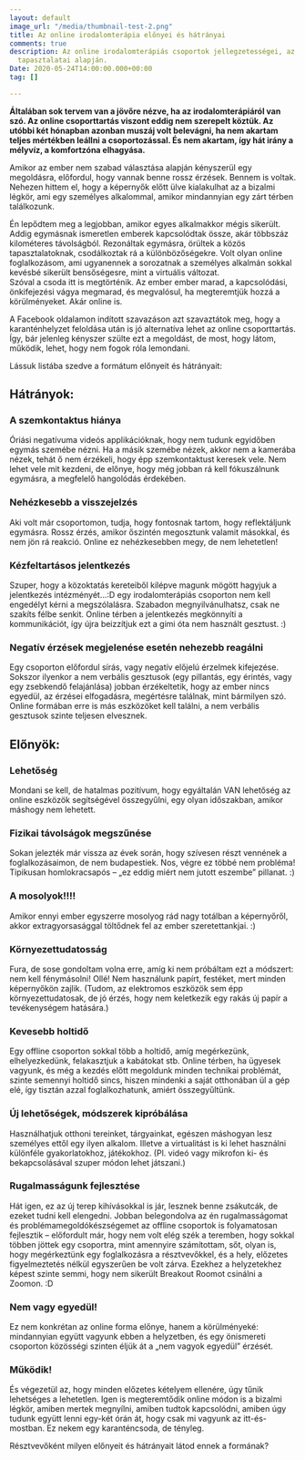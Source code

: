 ```yaml
---
layout: default
image_url: "/media/thumbnail-test-2.png"
title: Az online irodalomterápia előnyei és hátrányai
comments: true
description: Az online irodalomterápiás csoportok jellegzetességei, az elmúlt hónapok
  tapasztalatai alapján.
Date: 2020-05-24T14:00:00.000+00:00
tag: []

---
```

**Általában sok tervem van a jövőre nézve, ha az irodalomterápiáról van szó. Az online csoporttartás viszont eddig nem szerepelt köztük. Az utóbbi két hónapban azonban muszáj volt belevágni, ha nem akartam teljes mértékben leállni a csoportozással. És nem akartam, így hát irány a mélyvíz, a komfortzóna elhagyása.**

Amikor az ember nem szabad választása alapján kényszerül egy megoldásra, előfordul, hogy vannak benne rossz érzések. Bennem is voltak. Nehezen hittem el, hogy a képernyők előtt ülve kialakulhat az a bizalmi légkör, ami egy személyes alkalommal, amikor mindannyian egy zárt térben találkozunk.

Én lepődtem meg a legjobban, amikor egyes alkalmakkor mégis sikerült. Addig egymásnak ismeretlen emberek kapcsolódtak össze, akár többszáz kilométeres távolságból. Rezonáltak egymásra, örültek a közös tapasztalatoknak, csodálkoztak rá a különbözőségekre. Volt olyan online foglalkozásom, ami ugyanennek a sorozatnak a személyes alkalmán sokkal kevésbé sikerült bensőségesre, mint a virtuális változat.  
Szóval a csoda itt is megtörténik. Az ember ember marad, a kapcsolódási, önkifejezési vágya megmarad, és megvalósul, ha megteremtjük hozzá a körülményeket. Akár online is.

A Facebook oldalamon indított szavazáson azt szavaztátok meg, hogy a karanténhelyzet feloldása után is jó alternatíva lehet az online csoporttartás. Így, bár jelenleg kényszer szülte ezt a megoldást, de most, hogy látom, működik, lehet, hogy nem fogok róla lemondani.

Lássuk listába szedve a formátum előnyeit és hátrányait:

## Hátrányok:

### A szemkontaktus hiánya

Óriási negatívuma videós applikációknak, hogy nem tudunk egyidőben egymás szemébe nézni. Ha a másik szemébe nézek, akkor nem a kamerába nézek, tehát ő nem érzékeli, hogy épp szemkontaktust keresek vele. Nem lehet vele mit kezdeni, de előnye, hogy még jobban rá kell fókuszálnunk egymásra, a megfelelő hangolódás érdekében.

### Nehézkesebb a visszejelzés

Aki volt már csoportomon, tudja, hogy fontosnak tartom, hogy reflektáljunk egymásra. Rossz érzés, amikor őszintén megosztunk valamit másokkal, és nem jön rá reakció. Online ez nehézkesebben megy, de nem lehetetlen!

### Kézfeltartásos jelentkezés

Szuper, hogy a közoktatás kereteiből kilépve magunk mögött hagyjuk a jelentkezés intézményét...:D egy irodalomterápiás csoporton nem kell engedélyt kérni a megszólalásra. Szabadon megnyilvánulhatsz, csak ne szakíts félbe senkit. Online térben a jelentkezés megkönnyíti a kommunikációt, így újra beizzítjuk ezt a gimi óta nem használt gesztust. :)

### Negatív érzések megjelenése esetén nehezebb reagálni

Egy csoporton előfordul sírás, vagy negatív előjelú érzelmek kifejezése. Sokszor ilyenkor a nem verbális gesztusok (egy pillantás, egy érintés, vagy egy zsebkendő felajánlása) jobban érzékeltetik, hogy az ember nincs egyedül, az érzései elfogadásra, megértésre találnak, mint bármilyen szó. Online formában erre is más eszközöket kell találni, a nem verbális gesztusok szinte teljesen elvesznek.

## Előnyök:

### Lehetőség

Mondani se kell, de hatalmas pozitívum, hogy egyáltalán VAN lehetőség az online eszközök segítségével összegyűlni, egy olyan időszakban, amikor máshogy nem lehetett.

### Fizikai távolságok megszűnése

Sokan jelezték már vissza az évek során, hogy szívesen részt vennének a foglalkozásaimon, de nem budapestiek. Nos, végre ez többé nem probléma! Tipikusan homlokracsapós – „ez eddig miért nem jutott eszembe” pillanat. :)

### A mosolyok!!!!

Amikor ennyi ember egyszerre mosolyog rád nagy totálban a képernyőről, akkor extragyorsasággal töltődnek fel az ember szeretettankjai. :)

### Környezettudatosság

Fura, de sose gondoltam volna erre, amíg ki nem próbáltam ezt a módszert: nem kell fénymásolni! Ollé! Nem használunk papírt, festéket, mert minden képernyőkön zajlik. (Tudom, az elektromos eszközök sem épp környezettudatosak, de jó érzés, hogy nem keletkezik egy rakás új papír a tevékenységem hatására.)

### Kevesebb holtidő

Egy offline csoporton sokkal több a holtidő, amíg megérkezünk, elhelyezkedünk, felakasztjuk a kabátokat stb. Online térben, ha ügyesek vagyunk, és még a kezdés előtt megoldunk minden technikai problémát, szinte semennyi holtidő sincs, hiszen mindenki a saját otthonában ül a gép elé, így tisztán azzal foglalkozhatunk, amiért összegyűltünk.

### Új lehetőségek, módszerek kipróbálása

Használhatjuk otthoni tereinket, tárgyainkat, egészen máshogyan lesz személyes ettől egy ilyen alkalom. Illetve a virtualitást is ki lehet használni különféle gyakorlatokhoz, játékokhoz. (Pl. videó vagy mikrofon ki- és bekapcsolásával szuper módon lehet játszani.)

### Rugalmasságunk fejlesztése

Hát igen, ez az új terep kihívásokkal is jár, lesznek benne zsákutcák, de ezeket tudni kell elengedni. Jobban belegondolva az én rugalmasságomat és problémamegoldókészségemet az offline csoportok is folyamatosan fejlesztik – előfordult már, hogy nem volt elég szék a teremben, hogy sokkal többen jöttek egy csoportra, mint amennyire számítottam, sőt, olyan is, hogy megérkeztünk egy foglalkozásra a résztvevőkkel, és a hely, előzetes figyelmeztetés nélkül egyszerűen be volt zárva. Ezekhez a helyzetekhez képest szinte semmi, hogy nem sikerült Breakout Roomot csinálni a Zoomon. :D

### Nem vagy egyedül!

Ez nem konkrétan az online forma előnye, hanem a körülményeké: mindannyian együtt vagyunk ebben a helyzetben, és egy önismereti csoporton közösségi szinten éljük át a „nem vagyok egyedül” érzését.

### Működik!

És végezetül az, hogy minden előzetes kételyem ellenére, úgy tűnik lehetséges a lehetetlen. Igen is megteremtődik online módon is a bizalmi légkör, amiben mertek megnyílni, amiben tudtok kapcsolódni, amiben úgy tudunk együtt lenni egy-két órán át, hogy csak mi vagyunk az itt-és-mostban. Ez nekem egy karanténcsoda, de tényleg.

Résztvevőként milyen előnyeit és hátrányait látod ennek a formának?
